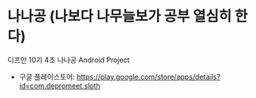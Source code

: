 # 나나공 (나보다 나무늘보가 공부 열심히 한다)
디프만 10기 4조 나나공 Android Project 

- 구글 플레이스토어: https://play.google.com/store/apps/details?id=com.depromeet.sloth
